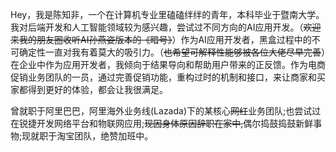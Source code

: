 Hey，我是陈知非，一个在计算机专业里磕磕绊绊的青年，本科毕业于暨南大学。我对后端开发和人工智能领域较为感兴趣，尝试过不同方向的AI应用开发。（<del>欢迎来我的朋友圈收听AI孙燕姿版本的《暗号》</del>）作为AI应用开发者，黑盒过程中的不可确定性一直对我有着莫大的吸引力。（<del>也希望可解释性能够被各位大佬尽早完善</del>）在企业中作为应用开发者，我倾向于结果导向和帮助用户带来的正反馈。作为电商促销业务团队的一员，通过完善促销功能，重构过时的机制和接口，来让商家和买家都得到更好的体验，都会让我很满足。

曾就职于阿里巴巴，阿里海外业务线(Lazada)下的某核心<del>网红</del>业务团队;也尝试过在锐捷开发网络平台和物联网应用;<del>现因身体原因辞职在家中,</del>偶尔捣鼓捣鼓新鲜事物;现就职于淘宝团队，绝赞加班中。

